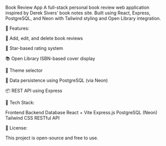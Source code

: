 Book Review App
A full-stack personal book review web application inspired by Derek Sivers' book notes site. Built using React, Express, PostgreSQL, and Neon with Tailwind styling and Open Library integration.

🚀 Features:

📝 Add, edit, and delete book reviews

🌟 Star-based rating system

📚 Open Library ISBN-based cover display

🎨 Theme selector

🧠 Data persistence using PostgreSQL (via Neon)

📦 REST API using Express

📂 Tech Stack:

Frontend	Backend	Database
React + Vite	Express.js	PostgreSQL (Neon)
Tailwind CSS	RESTful API	

📖 License: 

This project is open-source and free to use.
